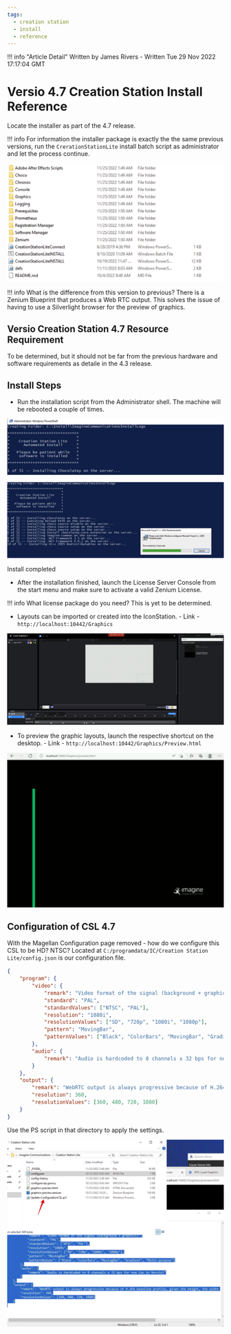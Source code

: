 ```yaml
---
tags:
  - creation station 
  - install 
  - reference
---
```



<!--
Title : ref_4.7_creation_station_install
- Created : 2022-11-29
- Updated :
- Author : James Rivers
- Written against (version):
- Sources :
- Author Notes :
-->

!!! info "Article Detail"
    Written by James Rivers - Written Tue 29 Nov 2022 17:17:04 GMT

# Versio 4.7 Creation Station Install Reference

Locate the installer as part of the 4.7 release. 

!!! info
    For information the installer package is exactly the the same previous versions, run the `CrerationStationLite` install batch script as administrator and let the process continue.

![11-25-095138.png](attachments/2022-11-25-095138.png)

   
!!! info
    What is the difference from this version to previous? There is a Zenium Blueprint that produces a Web RTC output. This solves the issue of having to use a Silverlight browser for the preview of graphics. 


## Versio Creation Station 4.7 Resource Requirement

To be determined, but it should not be far from the previous hardware and software requirements as detaile in the 4.3 release. 


## Install Steps

- Run the installation script from the Administrator shell. The machine will be rebooted a couple of times.

![11-25-100303.png](attachments/2022-11-25-100303.png)

![11-25-100714.png](attachments/2022-11-25-100714.png)

Install completed

- After the installation finished, launch the License Server Console from the start menu and make sure to activate a valid Zenium License.

!!! info 
    What license package do you need? This is yet to be determined. 

- Layouts can be imported or created into the IconStation. - Link - `http://localhost:10442/Graphics`

![11-29-172952.png](attachments/2022-11-29-172952.png)

- To preview the graphic layouts, launch the respective shortcut on the desktop. - Link - `http://localhost:10442/Graphics/Preview.html`

![11-29-17.32.44.gif](attachments/2022-11-29-17.32.44.gif)

## Configuration of CSL 4.7

With the Magellan Configuration page removed - how do we configure this CSL to be HD? NTSC?  Located at `C:/programdata/IC/Creation Station Lite/config.json` is our configuration file.

```json
{
    "program": {
        "video": {
            "remark": "Video format of the signal (background + graphics)",
            "standard": "PAL",
            "standardValues": ["NTSC", "PAL"],
            "resolution": "1080i",
            "resolutionValues": ["SD", "720p", "1080i", "1080p"],
            "pattern": "MovingBar",
            "patternValues": ["Black", "ColorBars", "MovingBar", "Gradient", "Multi-purpose"]
        },
        "audio": {
            "remark": "Audio is hardcoded to 8 channels x 32 bps for now (as in Versio)"
        }
    },
    "output": {
        "remark": "WebRTC output is always progressive because of H.264 baseline profile, given the height, the width will be calculated from the signal aspect ratio",
        "resolution": 360,
        "resolutionValues": [360, 480, 720, 1080]
    }
}
```
Use the PS script in that directory to apply the settings.

![11-29-173721.png](attachments/2022-11-29-173721.png)
